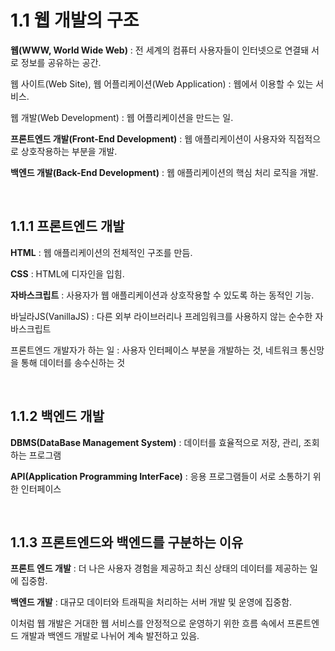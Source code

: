 # 1.1 웹 개발의 구조

**웹(WWW, World Wide Web)** : 전 세계의 컴퓨터 사용자들이 인터넷으로 연결돼 서로 정보를 공유하는 공간.

웹 사이트(Web Site), 웹 어플리케이션(Web Application) : 웹에서 이용할 수 있는 서비스.

웹 개발(Web Development) : 웹 어플리케이션을 만드는 일.

**프론트엔드 개발(Front-End Development)** : 웹 애플리케이션이 사용자와 직접적으로 상호작용하는 부분을 개발.

**백엔드 개발(Back-End Development)** : 웹 애플리케이션의 핵심 처리 로직을 개발.

<br>

## 1.1.1 프론트엔드 개발
**HTML** : 웹 애플리케이션의 전체적인 구조를 만듬.

**CSS** : HTML에 디자인을 입힘.

**자바스크립트** : 사용자가 웹 애플리케이션과 상호작용할 수 있도록 하는 동적인 기능.

바닐라JS(VanillaJS) : 다른 외부 라이브러리나 프레임워크를 사용하지 않는 순수한 자바스크립트

프론트엔드 개발자가 하는 일 : 사용자 인터페이스 부분을 개발하는 것, 네트워크 통신망을 통해 데이터를 송수신하는 것

<br>

## 1.1.2 백엔드 개발
**DBMS(DataBase Management System)** : 데이터를 효율적으로 저장, 관리, 조회하는 프로그램

**API(Application Programming InterFace)** : 응용 프로그램들이 서로 소통하기 위한 인터페이스

<br>

## 1.1.3 프론트엔드와 백엔드를 구분하는 이유
**프론트 엔드 개발** : 더 나은 사용자 경험을 제공하고 최신 상태의 데이터를 제공하는 일에 집중함.

**백엔드 개발** : 대규모 데이터와 트래픽을 처리하는 서버 개발 및 운영에 집중함.

이처럼 웹 개발은 거대한 웹 서비스를 안정적으로 운영하기 위한 흐름 속에서 프론트엔드 개발과 백엔드 개발로 나뉘어 계속 발전하고 있음.
